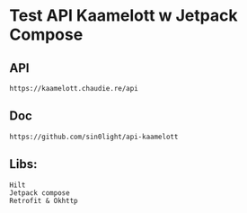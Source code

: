 # Test API Kaamelott w Jetpack Compose

## API
    https://kaamelott.chaudie.re/api

## Doc 
    https://github.com/sin0light/api-kaamelott


## Libs:
    Hilt
    Jetpack compose
    Retrofit & Okhttp
